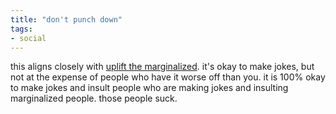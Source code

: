 ```yaml
---
title: "don't punch down"
tags:
- social
---
```


this aligns closely with [uplift the marginalized](uplift%20the%20marginalized.md). it's okay to make jokes, but not at the expense of people who have it worse off than you. it is 100% okay to make jokes and insult people who are making jokes and insulting marginalized people. those people suck.